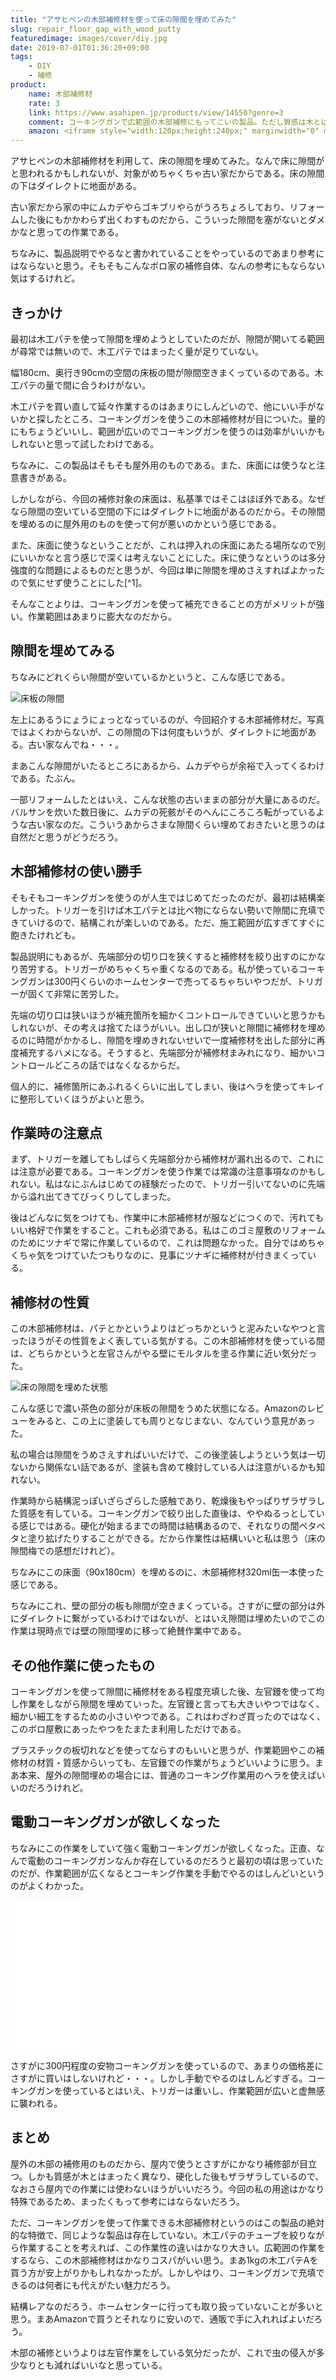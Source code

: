 ```yaml
---
title: "アサヒペンの木部補修材を使って床の隙間を埋めてみた"
slug: repair_floor_gap_with_wood_putty
featuredimage: images/cover/diy.jpg
date: 2019-07-01T01:36:20+09:00
tags:
    - DIY
    - 補修
product:
    name: 木部補修材 
    rate: 3
    link: https://www.asahipen.jp/products/view/14550?genre=3
    comment: コーキングガンで広範囲の木部補修にもってこいの製品。ただし質感は木とはまったく異なるので注意が必要。
    amazon: <iframe style="width:120px;height:240px;" marginwidth="0" marginheight="0" scrolling="no" frameborder="0" src="//rcm-fe.amazon-adsystem.com/e/cm?lt1=_blank&bc1=000000&IS2=1&bg1=FFFFFF&fc1=000000&lc1=0000FF&t=illusionspace-22&language=ja_JP&o=9&p=8&l=as4&m=amazon&f=ifr&ref=as_ss_li_til&asins=B004ZK298C&linkId=88e3c7bd2cd190c9c4b200548dff8daa"></iframe>
---
```


アサヒペンの木部補修材を利用して、床の隙間を埋めてみた。なんで床に隙間がと思われるかもしれないが、対象がめちゃくちゃ古い家だからである。床の隙間の下はダイレクトに地面がある。

古い家だから家の中にムカデやらゴキブリやらがうろちょろしており、リフォームした後にもかかわらず出くわすものだから、こういった隙間を塞がないとダメかなと思っての作業である。

ちなみに、製品説明でやるなと書かれていることをやっているのであまり参考にはならないと思う。そもそもこんなボロ家の補修自体、なんの参考にもならない気はするけれど。

<!--more-->

## きっかけ

最初は木工パテを使って隙間を埋めようとしていたのだが、隙間が開いてる範囲が尋常では無いので、木工パテではまったく量が足りていない。

幅180cm、奥行き90cmの空間の床板の間が隙間空きまくっているのである。木工パテの量で間に合うわけがない。

木工パテを買い直して延々作業するのはあまりにしんどいので、他にいい手がないかと探したところ、コーキングガンを使うこの木部補修材が目についた。量的にもちょうどいいし、範囲が広いのでコーキングガンを使うのは効率がいいかもしれないと思って試したわけである。

ちなみに、この製品はそもそも屋外用のものである。また、床面には使うなと注意書きがある。

しかしながら、今回の補修対象の床面は、私基準ではそこはほぼ外である。なぜなら隙間の空いている空間の下にはダイレクトに地面があるのだから。その隙間を埋めるのに屋外用のものを使って何が悪いのかという感じである。

また、床面に使うなということだが、これは押入れの床面にあたる場所なので別にいいかなと言う感じで深くは考えないことにした。床に使うなというのは多分強度的な問題によるものだと思うが、今回は単に隙間を埋めさえすればよかったので気にせず使うことにした[^1]。

そんなことよりは、コーキングガンを使って補充できることの方がメリットが強い。作業範囲はあまりに膨大なのだから。

## 隙間を埋めてみる

ちなみにどれくらい隙間が空いているかというと、こんな感じである。

![床板の隙間](floor_gap.jpg)

左上にあるうにょうにょっとなっているのが、今回紹介する木部補修材だ。写真ではよくわからないが、この隙間の下は何度もいうが、ダイレクトに地面がある。古い家なんでね・・・。

まあこんな隙間がいたるところにあるから、ムカデやらが余裕で入ってくるわけである。たぶん。

一部リフォームしたとはいえ、こんな状態の古いままの部分が大量にあるのだ。バルサンを炊いた数日後に、ムカデの死骸がそのへんにころころ転がっているような古い家なのだ。こういうあからさまな隙間くらい埋めておきたいと思うのは自然だと思うがどうだろう。

## 木部補修材の使い勝手

そもそもコーキングガンを使うのが人生ではじめてだったのだが、最初は結構楽しかった。トリガーを引けば木工パテとは比べ物にならない勢いで隙間に充填できていけるので、結構これが楽しいのである。ただ、施工範囲が広すぎてすぐに飽きたけれども。

製品説明にもあるが、先端部分の切り口を狭くすると補修材を絞り出すのにかなり苦労する。トリガーがめちゃくちゃ重くなるのである。私が使っているコーキングガンは300円くらいのホームセンターで売ってるちゃちいやつだが、トリガーが固くて非常に苦労した。

先端の切り口は狭いほうが補充箇所を細かくコントロールできていいと思うかもしれないが、その考えは捨てたほうがいい。出し口が狭いと隙間に補修材を埋めるのに時間がかかるし、隙間を埋めきれないせいで一度補修材を出した部分に再度補充するハメになる。そうすると、先端部分が補修材まみれになり、細かいコントロールどころの話ではなくなるからだ。

個人的に、補修箇所にあふれるくらいに出してしまい、後はヘラを使ってキレイに整形していくほうがよいと思う。

## 作業時の注意点

まず、トリガーを離してもしばらく先端部分から補修材が漏れ出るので、これには注意が必要である。コーキングガンを使う作業では常識の注意事項なのかもしれない。私はなにぶんはじめての経験だったので、トリガー引いてないのに先端から溢れ出てきてびっくりしてしまった。

後はどんなに気をつけても、作業中に木部補修材が服などにつくので、汚れてもいい格好で作業をすること。これも必須である。私はこのゴミ屋敷のリフォームのためにツナギで常に作業しているので、これは問題なかった。自分ではめちゃくちゃ気をつけていたつもりなのに、見事にツナギに補修材が付きまくっている。

## 補修材の性質

この木部補修材は、パテとかというよりはどっちかというと泥みたいなやつと言ったほうがその性質をよく表している気がする。この木部補修材を使っている間は、どちらかというと左官さんがやる壁にモルタルを塗る作業に近い気分だった。

![床の隙間を埋めた状態](after_repair.jpg)

こんな感じで濃い茶色の部分が床板の隙間をうめた状態になる。Amazonのレビューをみると、この上に塗装しても周りとなじまない、なんていう意見があった。

私の場合は隙間をうめさえすればいいだけで、この後塗装しようという気は一切ないから関係ない話であるが、塗装も含めて検討している人は注意がいるかも知れない。

作業時から結構泥っぽいざらざらした感触であり、乾燥後もやっぱりザラザラした質感を有している。コーキングガンで絞り出した直後は、ややぬるっとしている感じではある。硬化が始まるまでの時間は結構あるので、それなりの間ペタペタと塗り拡げたりすることができる。だから作業性は結構いいと私は思う（床の隙間梅での感想だけれど）。

ちなみにこの床面（90x180cm）を埋めるのに、木部補修材320ml缶一本使った感じである。

ちなみにこれ、壁の部分の板も隙間が空きまくっている。さすがに壁の部分は外にダイレクトに繋がっているわけではないが、とはいえ隙間は埋めたいのでこの作業は現時点では壁の隙間埋めに移って絶賛作業中である。

## その他作業に使ったもの

コーキングガンを使って隙間に補修材をある程度充填した後、左官鏝を使って均し作業をしながら隙間を埋めていった。左官鏝と言っても大きいやつではなく、細かい細工をするための小さいやつである。これはわざわざ買ったのではなく、このボロ屋敷にあったやつをたまたま利用しただけである。

プラスチックの板切れなどを使ってならすのもいいと思うが、作業範囲やこの補修材の材質・質感からいっても、左官鏝での作業がちょうどいいように思う。まあ本来、屋外の隙間埋めの場合には、普通のコーキング作業用のヘラを使えばいいのだろうけれど。

## 電動コーキングガンが欲しくなった

ちなみにこの作業をしていて強く電動コーキングガンが欲しくなった。正直、なんで電動のコーキングガンなんか存在しているのだろうと最初の頃は思っていたのだが、作業範囲が広くなるとコーキング作業を手動でやるのはしんどいというのがよくわかった。

<iframe style="width:120px;height:240px;" marginwidth="0" marginheight="0" scrolling="no" frameborder="0" src="//rcm-fe.amazon-adsystem.com/e/cm?lt1=_blank&bc1=000000&IS2=1&bg1=FFFFFF&fc1=000000&lc1=0000FF&t=illusionspace-22&language=ja_JP&o=9&p=8&l=as4&m=amazon&f=ifr&ref=as_ss_li_til&asins=B00C7GXSWC&linkId=4122f4aa75861bc5dbd8b8229073f733"></iframe>

さすがに300円程度の安物コーキングガンを使っているので、あまりの価格差にさすがに買いはしないけれど・・・。しかし手動でやるのはしんどすぎる。コーキングガンを使っているとはいえ、トリガーは重いし、作業範囲が広いと虚無感に襲われる。

## まとめ

屋外の木部の補修用のものだから、屋内で使うとさすがにかなり補修部が目立つ。しかも質感が木とはまったく異なり、硬化した後もザラザラしているので、なおさら屋内での作業には使わないほうがいいだろう。今回の私の用途はかなり特殊であるため、まったくもって参考にはならないだろう。

ただ、コーキングガンを使って作業できる木部補修材というのはこの製品の絶対的な特徴で、同じような製品は存在していない。木工パテのチューブを絞りながら作業することを考えれば、この作業性の違いはかなり大きい。広範囲の作業をするなら、この木部補修材はかなりコスパがいい思う。まあ1kgの木工パテAを買う方が安上がりかもしれなかったが。しかしやはり、コーキングガンで充填できるのは何者にも代えがたい魅力だろう。

結構レアなのだろう、ホームセンターに行っても取り扱っていないことが多いと思う。まあAmazonで買うとそれなりに安いので、通販で手に入れればよいだろう。

木部の補修というよりは左官作業をしている気分だったが、これで虫の侵入が多少なりとも減ればいいなと思っている。